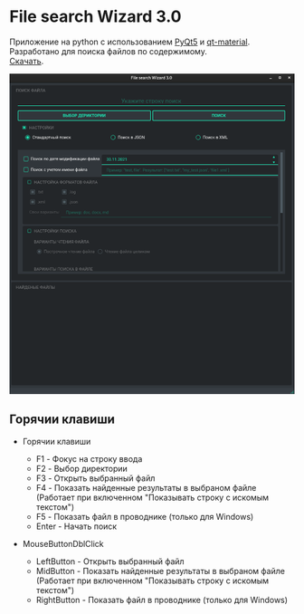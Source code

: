 # File search Wizard 3.0
Приложение на python с использованием [PyQt5](https://pypi.org/project/PyQt5/) и 
[qt-material](https://github.com/UN-GCPDS/qt-material).
Разработано для поиска файлов по содержимому. 
</br>
[Скачать](https://github.com/edwardgra4ev/File_search_Wizard_3.0/releases/tag/1.0.0).



![Image alt](https://github.com/edwardgra4ev/File_search_Wizard_3.0/blob/master/File_search_Wizard_3.png?raw=true)

## Горячии клавиши

- Горячии клавиши
  - F1 - Фокус на строку ввода
  - F2 - Выбор директории
  - F3 - Открыть выбранный файл
  - F4 - Показать найденные результаты в выбраном файле (Работает при включенном "Показывать строку с искомым текстом")
  - F5 - Показать файл в проводнике (только для Windows)
  - Enter - Начать поиск
  
- MouseButtonDblClick
  - LeftButton - Открыть выбранный файл
  - MidButton - Показать найденные результаты в выбраном файле (Работает при включенном "Показывать строку с искомым текстом")
  - RightButton - Показать файл в проводнике (только для Windows)
